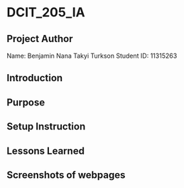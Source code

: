 # DCIT_205_IA
## Project Author
Name: Benjamin Nana Takyi Turkson
Student ID: 11315263

## Introduction

## Purpose

## Setup Instruction

## Lessons Learned

## Screenshots of  webpages

